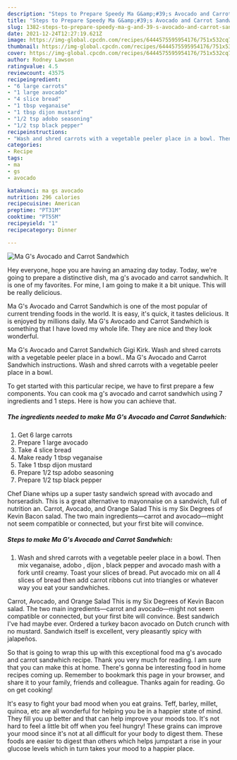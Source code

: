 ```yaml
---
description: "Steps to Prepare Speedy Ma G&amp;#39;s Avocado and Carrot Sandwhich"
title: "Steps to Prepare Speedy Ma G&amp;#39;s Avocado and Carrot Sandwhich"
slug: 1382-steps-to-prepare-speedy-ma-g-and-39-s-avocado-and-carrot-sandwhich
date: 2021-12-24T12:27:19.621Z
image: https://img-global.cpcdn.com/recipes/6444575595954176/751x532cq70/ma-gs-avocado-and-carrot-sandwhich-recipe-main-photo.jpg
thumbnail: https://img-global.cpcdn.com/recipes/6444575595954176/751x532cq70/ma-gs-avocado-and-carrot-sandwhich-recipe-main-photo.jpg
cover: https://img-global.cpcdn.com/recipes/6444575595954176/751x532cq70/ma-gs-avocado-and-carrot-sandwhich-recipe-main-photo.jpg
author: Rodney Lawson
ratingvalue: 4.5
reviewcount: 43575
recipeingredient:
- "6 large carrots"
- "1 large avocado"
- "4 slice bread"
- "1 tbsp veganaise"
- "1 tbsp dijon mustard"
- "1/2 tsp adobo seasoning"
- "1/2 tsp black pepper"
recipeinstructions:
- "Wash and shred carrots with a vegetable peeler place in a bowl. Then mix veganaise, adobo , dijon , black pepper and avocado mash with a fork until creamy. Toast your slices of bread. Put avocado mix on all 4 slices of bread then add carrot ribbons cut into triangles or whatever way you eat your sandwhiches."
categories:
- Recipe
tags:
- ma
- gs
- avocado

katakunci: ma gs avocado 
nutrition: 296 calories
recipecuisine: American
preptime: "PT31M"
cooktime: "PT55M"
recipeyield: "1"
recipecategory: Dinner

---
```



![Ma G&#39;s Avocado and Carrot Sandwhich](https://img-global.cpcdn.com/recipes/6444575595954176/751x532cq70/ma-gs-avocado-and-carrot-sandwhich-recipe-main-photo.jpg)

Hey everyone, hope you are having an amazing day today. Today, we're going to prepare a distinctive dish, ma g&#39;s avocado and carrot sandwhich. It is one of my favorites. For mine, I am going to make it a bit unique. This will be really delicious.

Ma G&#39;s Avocado and Carrot Sandwhich is one of the most popular of current trending foods in the world. It is easy, it's quick, it tastes delicious. It is enjoyed by millions daily. Ma G&#39;s Avocado and Carrot Sandwhich is something that I have loved my whole life. They are nice and they look wonderful.

Ma G&#39;s Avocado and Carrot Sandwhich Gigi Kirk. Wash and shred carrots with a vegetable peeler place in a bowl.. Ma G&#39;s Avocado and Carrot Sandwhich instructions. Wash and shred carrots with a vegetable peeler place in a bowl.


To get started with this particular recipe, we have to first prepare a few components. You can cook ma g&#39;s avocado and carrot sandwhich using 7 ingredients and 1 steps. Here is how you can achieve that.

<!--inarticleads1-->

##### The ingredients needed to make Ma G&#39;s Avocado and Carrot Sandwhich:

1. Get 6 large carrots
1. Prepare 1 large avocado
1. Take 4 slice bread
1. Make ready 1 tbsp veganaise
1. Take 1 tbsp dijon mustard
1. Prepare 1/2 tsp adobo seasoning
1. Prepare 1/2 tsp black pepper


Chef Diane whips up a super tasty sandwich spread with avocado and horseradish. This is a great alternative to mayonnaise on a sandwich, full of nutrition an. Carrot, Avocado, and Orange Salad This is my Six Degrees of Kevin Bacon salad. The two main ingredients—carrot and avocado—might not seem compatible or connected, but your first bite will convince. 

<!--inarticleads2-->

##### Steps to make Ma G&#39;s Avocado and Carrot Sandwhich:

1. Wash and shred carrots with a vegetable peeler place in a bowl. Then mix veganaise, adobo , dijon , black pepper and avocado mash with a fork until creamy. Toast your slices of bread. Put avocado mix on all 4 slices of bread then add carrot ribbons cut into triangles or whatever way you eat your sandwhiches.


Carrot, Avocado, and Orange Salad This is my Six Degrees of Kevin Bacon salad. The two main ingredients—carrot and avocado—might not seem compatible or connected, but your first bite will convince. Best sandwich I&#39;ve had maybe ever. Ordered a turkey bacon avocado on Dutch crunch with no mustard. Sandwich itself is excellent, very pleasantly spicy with jalapeños. 

So that is going to wrap this up with this exceptional food ma g&#39;s avocado and carrot sandwhich recipe. Thank you very much for reading. I am sure that you can make this at home. There's gonna be interesting food in home recipes coming up. Remember to bookmark this page in your browser, and share it to your family, friends and colleague. Thanks again for reading. Go on get cooking!

It's easy to fight your bad mood when you eat grains. Teff, barley, millet, quinoa, etc are all wonderful for helping you be in a happier state of mind. They fill you up better and that can help improve your moods too. It's not hard to feel a little bit off when you feel hungry! These grains can improve your mood since it's not at all difficult for your body to digest them. These foods are easier to digest than others which helps jumpstart a rise in your glucose levels which in turn takes your mood to a happier place.
